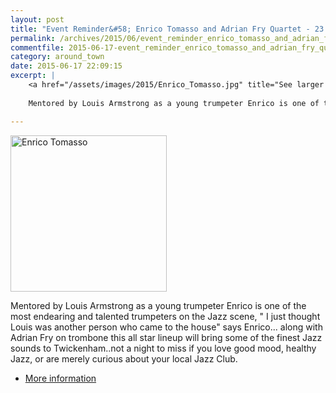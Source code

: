 ```yaml
---
layout: post
title: "Event Reminder&#58; Enrico Tomasso and Adrian Fry Quartet - 23 June 2015"
permalink: /archives/2015/06/event_reminder_enrico_tomasso_and_adrian_fry_quart.html
commentfile: 2015-06-17-event_reminder_enrico_tomasso_and_adrian_fry_quart
category: around_town
date: 2015-06-17 22:09:15
excerpt: |
    <a href="/assets/images/2015/Enrico_Tomasso.jpg" title="See larger version of - Enrico Tomasso"><img src="/assets/images/2015/Enrico_Tomasso_thumb.jpg" width="150"  alt="Enrico Tomasso" class="photo right" /></a>
    
    Mentored by Louis Armstrong as a young trumpeter Enrico is one of the most endearing and talented trumpeters on the Jazz scene, " I just thought Louis was another person who came to the house" says Enrico... 

---
```


<a href="/assets/images/2015/Enrico_Tomasso.jpg" title="See larger version of - Enrico Tomasso"><img src="/assets/images/2015/Enrico_Tomasso_thumb.jpg" width="250" height="250" alt="Enrico Tomasso" class="photo right" /></a>

Mentored by Louis Armstrong as a young trumpeter Enrico is one of the most endearing and talented trumpeters on the Jazz scene, " I just thought Louis was another person who came to the house" says Enrico... along with Adrian Fry on trombone this all star lineup will bring some of the finest Jazz sounds to Twickenham..not a night to miss if you love good mood, healthy Jazz, or are merely curious about your local Jazz Club.

-   [More information](https://stmargarets.london/event/show/200705145021)
